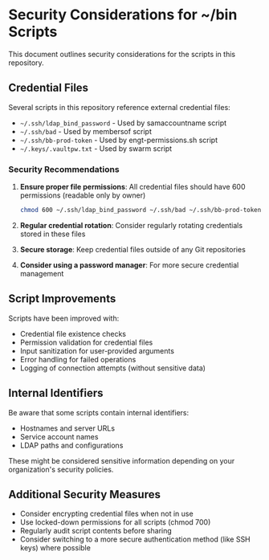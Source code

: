 # Security Considerations for ~/bin Scripts

This document outlines security considerations for the scripts in this repository.

## Credential Files

Several scripts in this repository reference external credential files:

- `~/.ssh/ldap_bind_password` - Used by samaccountname script
- `~/.ssh/bad` - Used by membersof script
- `~/.ssh/bb-prod-token` - Used by engt-permissions.sh script
- `~/.keys/.vaultpw.txt` - Used by swarm script

### Security Recommendations

1. **Ensure proper file permissions**: All credential files should have 600 permissions (readable only by owner)
   ```bash
   chmod 600 ~/.ssh/ldap_bind_password ~/.ssh/bad ~/.ssh/bb-prod-token ~/.keys/.vaultpw.txt
   ```

2. **Regular credential rotation**: Consider regularly rotating credentials stored in these files

3. **Secure storage**: Keep credential files outside of any Git repositories

4. **Consider using a password manager**: For more secure credential management

## Script Improvements

Scripts have been improved with:

- Credential file existence checks
- Permission validation for credential files
- Input sanitization for user-provided arguments
- Error handling for failed operations
- Logging of connection attempts (without sensitive data)

## Internal Identifiers

Be aware that some scripts contain internal identifiers:
- Hostnames and server URLs
- Service account names
- LDAP paths and configurations

These might be considered sensitive information depending on your organization's security policies.

## Additional Security Measures

- Consider encrypting credential files when not in use
- Use locked-down permissions for all scripts (chmod 700)
- Regularly audit script contents before sharing
- Consider switching to a more secure authentication method (like SSH keys) where possible
